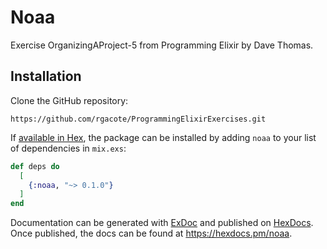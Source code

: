 # Noaa

Exercise OrganizingAProject-5 from Programming Elixir by Dave Thomas.

## Installation
Clone the GitHub repository:
```
https://github.com/rgacote/ProgrammingElixirExercises.git
```

If [available in Hex](https://hex.pm/docs/publish), the package can be installed
by adding `noaa` to your list of dependencies in `mix.exs`:

```elixir
def deps do
  [
    {:noaa, "~> 0.1.0"}
  ]
end
```

Documentation can be generated with [ExDoc](https://github.com/elixir-lang/ex_doc)
and published on [HexDocs](https://hexdocs.pm). Once published, the docs can
be found at <https://hexdocs.pm/noaa>.

